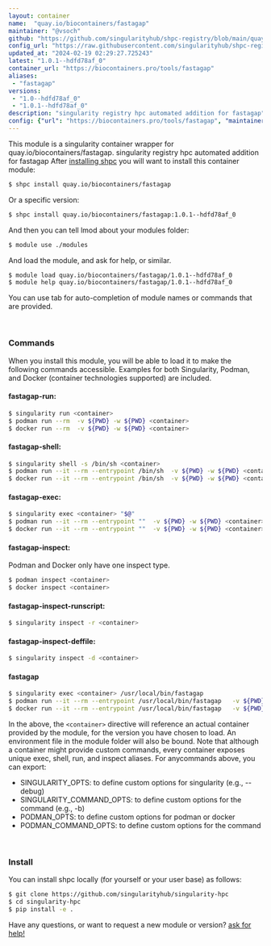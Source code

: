 ```yaml
---
layout: container
name:  "quay.io/biocontainers/fastagap"
maintainer: "@vsoch"
github: "https://github.com/singularityhub/shpc-registry/blob/main/quay.io/biocontainers/fastagap/container.yaml"
config_url: "https://raw.githubusercontent.com/singularityhub/shpc-registry/main/quay.io/biocontainers/fastagap/container.yaml"
updated_at: "2024-02-19 02:29:27.725243"
latest: "1.0.1--hdfd78af_0"
container_url: "https://biocontainers.pro/tools/fastagap"
aliases:
 - "fastagap"
versions:
 - "1.0--hdfd78af_0"
 - "1.0.1--hdfd78af_0"
description: "singularity registry hpc automated addition for fastagap"
config: {"url": "https://biocontainers.pro/tools/fastagap", "maintainer": "@vsoch", "description": "singularity registry hpc automated addition for fastagap", "latest": {"1.0.1--hdfd78af_0": "sha256:9dc2b7e7019f682fbcff410eca22a0177beeddd3623597b535eb165bc87aab43"}, "tags": {"1.0--hdfd78af_0": "sha256:1d57fa6a763b9aac38d14d54c26fa7e7bc6dfd862829b60ea50b25bf2427d900", "1.0.1--hdfd78af_0": "sha256:9dc2b7e7019f682fbcff410eca22a0177beeddd3623597b535eb165bc87aab43"}, "docker": "quay.io/biocontainers/fastagap", "aliases": {"fastagap": "/usr/local/bin/fastagap"}}
---
```


This module is a singularity container wrapper for quay.io/biocontainers/fastagap.
singularity registry hpc automated addition for fastagap
After [installing shpc](#install) you will want to install this container module:


```bash
$ shpc install quay.io/biocontainers/fastagap
```

Or a specific version:

```bash
$ shpc install quay.io/biocontainers/fastagap:1.0.1--hdfd78af_0
```

And then you can tell lmod about your modules folder:

```bash
$ module use ./modules
```

And load the module, and ask for help, or similar.

```bash
$ module load quay.io/biocontainers/fastagap/1.0.1--hdfd78af_0
$ module help quay.io/biocontainers/fastagap/1.0.1--hdfd78af_0
```

You can use tab for auto-completion of module names or commands that are provided.

<br>

### Commands

When you install this module, you will be able to load it to make the following commands accessible.
Examples for both Singularity, Podman, and Docker (container technologies supported) are included.

#### fastagap-run:

```bash
$ singularity run <container>
$ podman run --rm  -v ${PWD} -w ${PWD} <container>
$ docker run --rm  -v ${PWD} -w ${PWD} <container>
```

#### fastagap-shell:

```bash
$ singularity shell -s /bin/sh <container>
$ podman run --it --rm --entrypoint /bin/sh  -v ${PWD} -w ${PWD} <container>
$ docker run --it --rm --entrypoint /bin/sh  -v ${PWD} -w ${PWD} <container>
```

#### fastagap-exec:

```bash
$ singularity exec <container> "$@"
$ podman run --it --rm --entrypoint ""  -v ${PWD} -w ${PWD} <container> "$@"
$ docker run --it --rm --entrypoint ""  -v ${PWD} -w ${PWD} <container> "$@"
```

#### fastagap-inspect:

Podman and Docker only have one inspect type.

```bash
$ podman inspect <container>
$ docker inspect <container>
```

#### fastagap-inspect-runscript:

```bash
$ singularity inspect -r <container>
```

#### fastagap-inspect-deffile:

```bash
$ singularity inspect -d <container>
```


#### fastagap

```bash
$ singularity exec <container> /usr/local/bin/fastagap
$ podman run --it --rm --entrypoint /usr/local/bin/fastagap   -v ${PWD} -w ${PWD} <container> -c " $@"
$ docker run --it --rm --entrypoint /usr/local/bin/fastagap   -v ${PWD} -w ${PWD} <container> -c " $@"
```



In the above, the `<container>` directive will reference an actual container provided
by the module, for the version you have chosen to load. An environment file in the
module folder will also be bound. Note that although a container
might provide custom commands, every container exposes unique exec, shell, run, and
inspect aliases. For anycommands above, you can export:

 - SINGULARITY_OPTS: to define custom options for singularity (e.g., --debug)
 - SINGULARITY_COMMAND_OPTS: to define custom options for the command (e.g., -b)
 - PODMAN_OPTS: to define custom options for podman or docker
 - PODMAN_COMMAND_OPTS: to define custom options for the command

<br>

### Install

You can install shpc locally (for yourself or your user base) as follows:

```bash
$ git clone https://github.com/singularityhub/singularity-hpc
$ cd singularity-hpc
$ pip install -e .
```

Have any questions, or want to request a new module or version? [ask for help!](https://github.com/singularityhub/singularity-hpc/issues)
